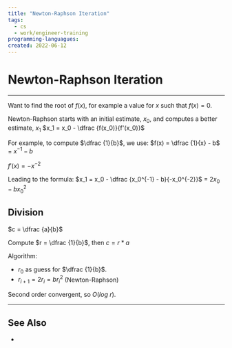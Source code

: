 ```yaml
---
title: "Newton-Raphson Iteration"
tags:
  - cs
  - work/engineer-training
programming-languagues:
created: 2022-06-12
---
```

# Newton-Raphson Iteration
---
Want to find the root of $f(x)$, for example a value for $x$ such that $f(x) = 0$.

Newton-Raphson starts with an initial estimate, $x_0$, and computes a better estimate, $x_1$
$x_1 = x_0 - \dfrac {f(x_0)}{f'(x_0)}$

For example, to compute $\dfrac {1}{b}$, we use:
$f(x) = \dfrac {1}{x} - b$
        $=$ $x^{-1} - b$
        
$f'(x) = -x^{-2}$

Leading to the formula:
$x_1 = x_0 - \dfrac {x_0^{-1} - b}{-x_0^{-2}}$
     $=$ $2x_0 - bx_0^{2}$

## Division
$c = \dfrac {a}{b}$

Compute $r = \dfrac {1}{b}$, then $c = r * a$

Algorithm:
  - $r_0$ as guess for $\dfrac {1}{b}$.
  - $r_{i+1} = 2r_i = br_i^{2}$ (Newton-Raphson)

Second order convergent, so $O(log\ r)$.

---
## See Also
- [](notes/university/cs2004/algorithms-and-data-structure.md#Mathematical%20Algorithms|Mathematical%20Algorithms)